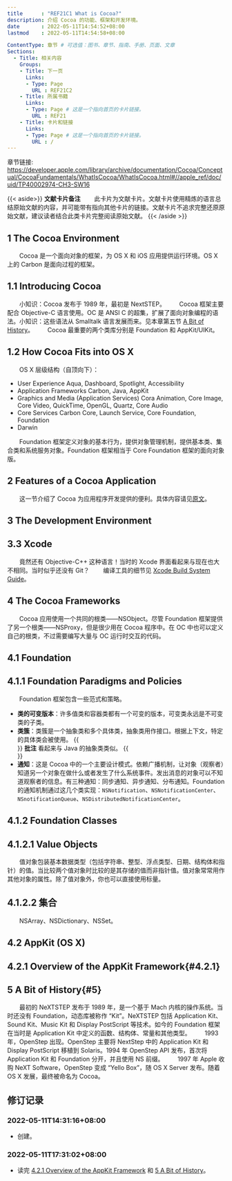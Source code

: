 ```yaml
---
title      : "REF21C1 What is Cocoa?"
description: 介绍 Cocoa 的功能、框架和开发环境。
date       : 2022-05-11T14:54:52+08:00
lastmod    : 2022-05-11T14:54:58+08:00

ContentType: 章节 # 可选值：图书、章节、指南、手册、页面、文章
Sections:
  - Title: 相关内容
    Groups:
    - Title: 下一页
      Links:
      - Type: Page
        URL : REF21C2
    - Title: 所属书籍
      Links:
      - Type: Page # 这是一个指向首页的卡片链接。
        URL : REF21
    - Title: 卡片和链接
      Links:
      - Type: Page # 这是一个指向首页的卡片链接。
        URL : /
---
```

章节链接: https://developer.apple.com/library/archive/documentation/Cocoa/Conceptual/CocoaFundamentals/WhatIsCocoa/WhatIsCocoa.html#//apple_ref/doc/uid/TP40002974-CH3-SW16

{{< aside>}}
**文献卡片备注**
　　此卡片为文献卡片。文献卡片使用精炼的语言总结原始文献的内容，并可能带有指向其他卡片的链接。文献卡片不追求完整还原原始文献，建议读者结合此类卡片完整阅读原始文献。
{{< /aside >}}

## 1 The Cocoa Environment
　　Cocoa 是一个面向对象的框架，为 OS X 和 iOS 应用提供运行环境。OS X 上的 Carbon 是面向过程的框架。

## 1.1 Introducing Cocoa
　　小知识：Cocoa 发布于 1989 年，最初是 NextSTEP。
　　Cocoa 框架主要配合 Objective-C 语言使用。OC 是 ANSI C 的超集，扩展了面向对象编程的语法。小知识：这些语法从 Smalltalk 语言发展而来。见本章第五节 [A Bit of History](#5)。
　　Cocoa 最重要的两个类库分别是 Foundation 和 AppKit/UIKit。

## 1.2 How Cocoa Fits into OS X
 　　OS X 层级结构（自顶向下）：
- User Experience
  Aqua, Dashboard, Spotlight, Accessibility
- Application Frameworks
  Carbon, Java, AppKit
- Graphics and Media (Application Services)
  Cora Animation, Core Image, Core Video, QuickTime, OpenGL, Quartz, Core Audio
- Core Services
  Carbon Core, Launch Service, Core Foundation, Foundation
- Darwin

 　　Foundation 框架定义对象的基本行为，提供对象管理机制，提供基本类、集合类和系统服务对象。Foundation 框架相当于 Core Foundation 框架的面向对象版。

## 2 Features of a Cocoa Application
 　　这一节介绍了 Cocoa 为应用程序开发提供的便利。具体内容请见[原文](https://developer.apple.com/library/archive/documentation/Cocoa/Conceptual/CocoaFundamentals/WhatIsCocoa/WhatIsCocoa.html#//apple_ref/doc/uid/TP40002974-CH3-SW6)。

## 3 The Development Environment
## 3.3 Xcode
 　　竟然还有 Objective-C++ 这种语言！当时的 Xcode 界面看起来与现在也大不相同。当时似乎还没有 Git？
　　编译工具的细节见 [Xcode Build System Guide](https://developer.apple.com/library/archive/documentation/DeveloperTools/Conceptual/XcodeBuildSystem/000-Introduction/Introduction.html#//apple_ref/doc/uid/TP40006904)。

## 4 The Cocoa Frameworks
　　Cocoa 应用使用一个共同的根类——NSObject。尽管 Foundation 框架提供了另一个根类——NSProxy，但是很少用在 Cocoa 程序中。在 OC 中也可以定义自己的根类，不过需要编写大量与 OC 运行时交互的代码。

## 4.1 Foundation
## 4.1.1 Foundation Paradigms and Policies
　　Foundation 框架包含一些范式和策略。
* **类的可变版本**：许多值类和容器类都有一个可变的版本，可变类永远是不可变类的子类。
* **类簇**：类簇是一个抽象类和多个具体类，抽象类用作接口。根据上下文，特定的具体类会被使用。
  {{<aside>}}
  **批注**
  看起来与 Java 的抽象类类似。
  {{</aside>}}
* **通知**：这是 Cocoa 中的一个主要设计模式。依赖广播机制，让对象（观察者）知道另一个对象在做什么或者发生了什么系统事件。发出消息的对象可以不知道观察者的信息。有三种通知：同步通知、异步通知、分布通知。Foundation 的通知机制通过这几个类实现：`NSNotification`、`NSNotificationCenter`、`NSnotificationQueue`、`NSDistributedNotificationCenter`。

## 4.1.2 Foundation Classes
## 4.1.2.1 Value Objects
　　值对象包装基本数据类型（包括字符串、整型、浮点类型、日期、结构体和指针）的值。当比较两个值对象时比较的是其存储的值而非指针值。值对象常常用作其他对象的属性。除了值对象外，你也可以直接使用标量。

## 4.1.2.2 集合
　　NSArray、NSDictionary、NSSet。

## 4.2 AppKit (OS X)
## 4.2.1 Overview of the AppKit Framework{#4.2.1}

## 5 A Bit of History{#5}
　　最初的 NeXTSTEP 发布于 1989 年，是一个基于 Mach 内核的操作系统。当时还没有 Foundation，动态库被称作 “Kit”。NeXTSTEP 包括 Application Kit、Sound Kit、Music Kit 和 Display PostScript 等技术。如今的 Foundation 框架在当时是 Application Kit 中定义的函数、结构体、常量和其他类型。
　　1993 年，OpenStep 出现。OpenStep 主要将 NextStep 中的 Application Kit 和 Display PostScript 移植到 Solaris。1994 年 OpenStep API 发布，首次将 Application Kit 和 Foundation 分开，并且使用 NS 前缀。
　　1997 年 Apple 收购 NeXT Software，OpenStep 变成 “Yello Box”，随 OS X Server 发布。随着 OS X 发展，最终被命名为 Cocoa。
　　

## 修订记录
### 2022-05-11T14:31:16+08:00
* 创建。
### 2022-05-11T17:31:02+08:00
* 读完 [4.2.1 Overview of the AppKit Framework](#4.2.1) 和 [5 A Bit of History](#5)。
